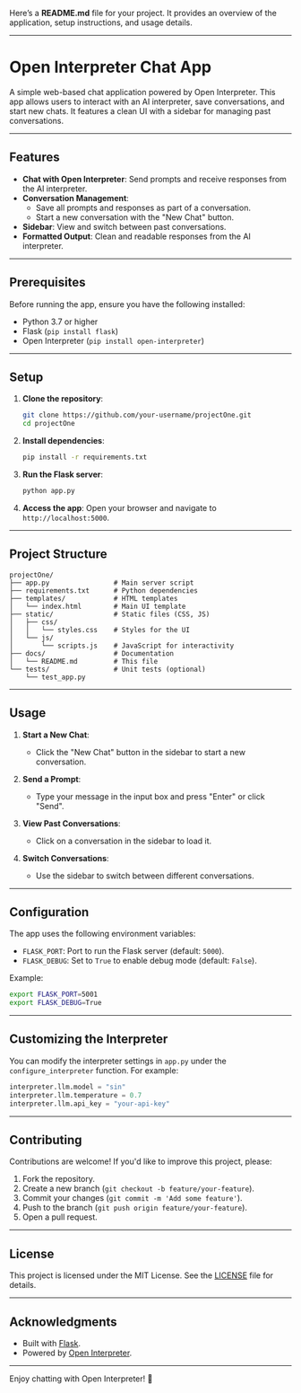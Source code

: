 Here’s a **README.md** file for your project. It provides an overview of the application, setup instructions, and usage details.

---

# Open Interpreter Chat App

A simple web-based chat application powered by Open Interpreter. This app allows users to interact with an AI interpreter, save conversations, and start new chats. It features a clean UI with a sidebar for managing past conversations.

---

## Features

- **Chat with Open Interpreter**: Send prompts and receive responses from the AI interpreter.
- **Conversation Management**: 
  - Save all prompts and responses as part of a conversation.
  - Start a new conversation with the "New Chat" button.
- **Sidebar**: View and switch between past conversations.
- **Formatted Output**: Clean and readable responses from the AI interpreter.

---

## Prerequisites

Before running the app, ensure you have the following installed:

- Python 3.7 or higher
- Flask (`pip install flask`)
- Open Interpreter (`pip install open-interpreter`)

---

## Setup

1. **Clone the repository**:
   ```bash
   git clone https://github.com/your-username/projectOne.git
   cd projectOne
   ```

2. **Install dependencies**:
   ```bash
   pip install -r requirements.txt
   ```

3. **Run the Flask server**:
   ```bash
   python app.py
   ```

4. **Access the app**:
   Open your browser and navigate to `http://localhost:5000`.

---

## Project Structure

```
projectOne/
├── app.py                # Main server script
├── requirements.txt      # Python dependencies
├── templates/            # HTML templates
│   └── index.html        # Main UI template
├── static/               # Static files (CSS, JS)
│   ├── css/
│   │   └── styles.css    # Styles for the UI
│   └── js/
│       └── scripts.js    # JavaScript for interactivity
├── docs/                 # Documentation
│   └── README.md         # This file
└── tests/                # Unit tests (optional)
    └── test_app.py
```

---

## Usage

1. **Start a New Chat**:
   - Click the "New Chat" button in the sidebar to start a new conversation.

2. **Send a Prompt**:
   - Type your message in the input box and press "Enter" or click "Send".

3. **View Past Conversations**:
   - Click on a conversation in the sidebar to load it.

4. **Switch Conversations**:
   - Use the sidebar to switch between different conversations.

---

## Configuration

The app uses the following environment variables:

- `FLASK_PORT`: Port to run the Flask server (default: `5000`).
- `FLASK_DEBUG`: Set to `True` to enable debug mode (default: `False`).

Example:
```bash
export FLASK_PORT=5001
export FLASK_DEBUG=True
```

---

## Customizing the Interpreter

You can modify the interpreter settings in `app.py` under the `configure_interpreter` function. For example:

```python
interpreter.llm.model = "sin"
interpreter.llm.temperature = 0.7
interpreter.llm.api_key = "your-api-key"
```

---

## Contributing

Contributions are welcome! If you'd like to improve this project, please:

1. Fork the repository.
2. Create a new branch (`git checkout -b feature/your-feature`).
3. Commit your changes (`git commit -m 'Add some feature'`).
4. Push to the branch (`git push origin feature/your-feature`).
5. Open a pull request.

---

## License

This project is licensed under the MIT License. See the [LICENSE](LICENSE) file for details.

---

## Acknowledgments

- Built with [Flask](https://flask.palletsprojects.com/).
- Powered by [Open Interpreter](https://github.com/KillianLucas/open-interpreter).

---

Enjoy chatting with Open Interpreter! 🚀
